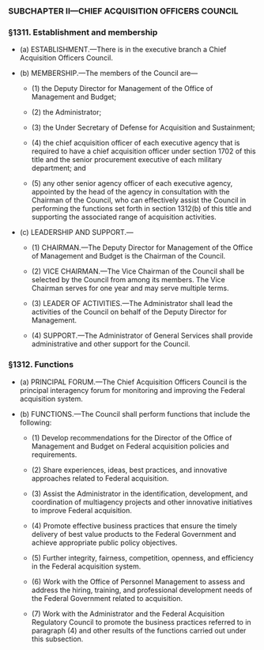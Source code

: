 ### SUBCHAPTER II—CHIEF ACQUISITION OFFICERS COUNCIL

### §1311. Establishment and membership
* (a) ESTABLISHMENT.—There is in the executive branch a Chief Acquisition Officers Council.

* (b) MEMBERSHIP.—The members of the Council are—

  * (1) the Deputy Director for Management of the Office of Management and Budget;

  * (2) the Administrator;

  * (3) the Under Secretary of Defense for Acquisition and Sustainment;

  * (4) the chief acquisition officer of each executive agency that is required to have a chief acquisition officer under section 1702 of this title and the senior procurement executive of each military department; and

  * (5) any other senior agency officer of each executive agency, appointed by the head of the agency in consultation with the Chairman of the Council, who can effectively assist the Council in performing the functions set forth in section 1312(b) of this title and supporting the associated range of acquisition activities.


* (c) LEADERSHIP AND SUPPORT.—

  * (1) CHAIRMAN.—The Deputy Director for Management of the Office of Management and Budget is the Chairman of the Council.

  * (2) VICE CHAIRMAN.—The Vice Chairman of the Council shall be selected by the Council from among its members. The Vice Chairman serves for one year and may serve multiple terms.

  * (3) LEADER OF ACTIVITIES.—The Administrator shall lead the activities of the Council on behalf of the Deputy Director for Management.

  * (4) SUPPORT.—The Administrator of General Services shall provide administrative and other support for the Council.

### §1312. Functions
* (a) PRINCIPAL FORUM.—The Chief Acquisition Officers Council is the principal interagency forum for monitoring and improving the Federal acquisition system.

* (b) FUNCTIONS.—The Council shall perform functions that include the following:

  * (1) Develop recommendations for the Director of the Office of Management and Budget on Federal acquisition policies and requirements.

  * (2) Share experiences, ideas, best practices, and innovative approaches related to Federal acquisition.

  * (3) Assist the Administrator in the identification, development, and coordination of multiagency projects and other innovative initiatives to improve Federal acquisition.

  * (4) Promote effective business practices that ensure the timely delivery of best value products to the Federal Government and achieve appropriate public policy objectives.

  * (5) Further integrity, fairness, competition, openness, and efficiency in the Federal acquisition system.

  * (6) Work with the Office of Personnel Management to assess and address the hiring, training, and professional development needs of the Federal Government related to acquisition.

  * (7) Work with the Administrator and the Federal Acquisition Regulatory Council to promote the business practices referred to in paragraph (4) and other results of the functions carried out under this subsection.